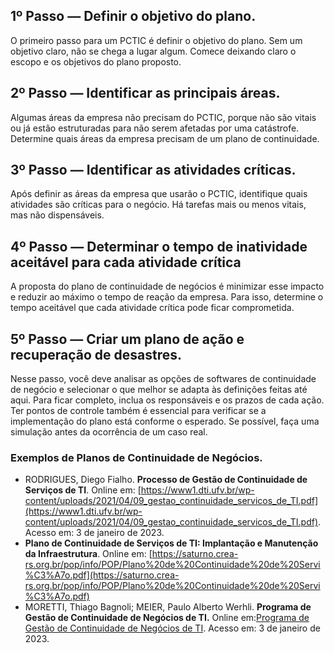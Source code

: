 ## 1º Passo — Definir o objetivo do plano.
O primeiro passo para um PCTIC é definir o objetivo do plano. Sem um objetivo claro, não se chega a lugar algum. Comece deixando claro o escopo e os objetivos do plano proposto.
## 2º Passo — Identificar as principais áreas.
Algumas áreas da empresa não precisam do PCTIC, porque não são vitais ou já estão estruturadas para não serem afetadas por uma catástrofe. Determine quais áreas da empresa precisam de um plano de continuidade.
## 3º Passo — Identificar as atividades críticas.
Após definir as áreas da empresa que usarão o PCTIC, identifique quais atividades são críticas para o negócio. Há tarefas mais ou menos vitais, mas não dispensáveis.
## 4º Passo — Determinar o tempo de inatividade aceitável para cada atividade crítica
A proposta do plano de continuidade de negócios é minimizar esse impacto e reduzir ao máximo o tempo de reação da empresa. Para isso,  determine o tempo aceitável que cada atividade crítica pode ficar comprometida.
## 5º Passo — Criar um plano de ação e recuperação de desastres.
Nesse passo, você deve analisar as opções de softwares de continuidade de negócio e selecionar o que melhor se adapta às definições feitas até aqui. Para ficar completo, inclua os responsáveis e os prazos de cada ação. Ter pontos de controle também é essencial para verificar se a implementação do plano está conforme o esperado. Se possível, faça uma simulação antes da ocorrência de um caso real.

### Exemplos de Planos de Continuidade de Negócios.
* RODRIGUES, Diego Fialho. **Processo de Gestão de Continuidade de Serviços de TI**. Online em: [https://www1.dti.ufv.br/wp-content/uploads/2021/04/09_gestao_continuidade_servicos_de_TI.pdf](https://www1.dti.ufv.br/wp-content/uploads/2021/04/09_gestao_continuidade_servicos_de_TI.pdf). Acesso em: 3 de janeiro de 2023.
* **Plano de Continuidade de Serviços de TI: Implantação e Manutenção da Infraestrutura**. Online em: [https://saturno.crea-rs.org.br/pop/info/POP/Plano%20de%20Continuidade%20de%20Servi%C3%A7o.pdf](https://saturno.crea-rs.org.br/pop/info/POP/Plano%20de%20Continuidade%20de%20Servi%C3%A7o.pdf)
* MORETTI, Thiago Bagnoli; MEIER, Paulo Alberto Werhli. **Programa de Gestão de Continuidade de Negócios de TI.** Online em:[Programa de Gestão de Continuidade de Negócios de TI](https://www.updi.net/docs/pcn.pdf). Acesso em: 3 de janeiro de 2023.
